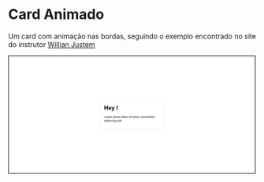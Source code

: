 # Card Animado

Um card com animação nas bordas, seguindo o exemplo encontrado no site do instrutor [Willian Justem](https://willianjusten.com.br/criando-uma-animacao-de-card-com-hover/)

<img src="img/Card_animado.png" width=500  style="border: 1px solid black;">